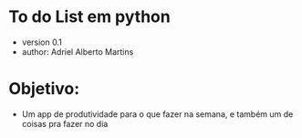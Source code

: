 # To do List em python
- version 0.1
- author: Adriel Alberto Martins


# Objetivo:
- Um app de produtividade para o que fazer na semana, e também um de coisas pra fazer no dia




